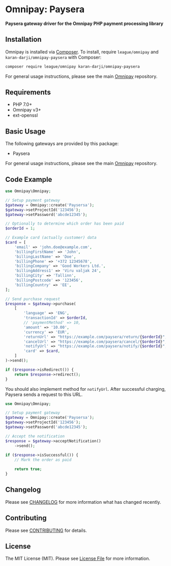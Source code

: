 # Omnipay: Paysera

**Paysera gateway driver for the Omnipay PHP payment processing library**

## Installation

Omnipay is installed via [Composer](http://getcomposer.org/). To install, require `league/omnipay` and `karan-darji/omnipay-paysera` with Composer:

```bash
composer require league/omnipay karan-darji/omnipay-paysera
```

For general usage instructions, please see the main [Omnipay](https://github.com/thephpleague/omnipay) repository.

## Requirements

* PHP 7.0+
* Omnipay v3+
* ext-openssl

## Basic Usage

The following gateways are provided by this package:

* Paysera

For general usage instructions, please see the main [Omnipay](https://github.com/thephpleague/omnipay) repository.

## Code Example

```php
use Omnipay\Omnipay;

// Setup payment gateway
$gateway = Omnipay::create('Paysersa');
$gateway->setProjectId('123456');
$gateway->setPassword('abcde12345');

// Optionally to determine which order has been paid
$orderId = 1;

// Example card (actually customer) data
$card = [
    'email' => 'john.doe@example.com',
    'billingFirstName' => 'John',
    'billingLastName' => 'Doe',
    'billingPhone' => '+372 12345678',
    'billingCompany' => 'Good Workers Ltd.',
    'billingAddress1' => 'Viru valjak 24',
    'billingCity' => 'Tallinn',
    'billingPostcode' => '123456',
    'billingCountry' => 'EE',
];

// Send purchase request
$response = $gateway->purchase(
    [
        'language' => 'ENG',
        'transactionId' => $orderId,
        // 'paymentMethod' => 10,
        'amount' => '10.00',
        'currency' => 'EUR',
        'returnUrl' => "https://example.com/paysera/return/{$orderId}",
        'cancelUrl' => "https://example.com/paysera/cancel/{$orderId}",
        'notifyUrl' => "https://example.com/paysera/notify/{$orderId}",
        'card' => $card,
    ]
)->send();

if ($response->isRedirect()) {
    return $response->redirect();
}
```

You should also implement method for `notifyUrl`. After successful charging, Paysera sends a request to this URL. 

```php
use Omnipay\Omnipay;

// Setup payment gateway
$gateway = Omnipay::create('Paysersa');
$gateway->setProjectId('123456');
$gateway->setPassword('abcde12345');

// Accept the notification
$response = $gateway->acceptNotification()
    ->send();
    
if ($response->isSuccessful()) {
    // Mark the order as paid

    return true;
}
```

## Changelog

Please see [CHANGELOG](CHANGELOG.md) for more information what has changed recently.

## Contributing

Please see [CONTRIBUTING](CONTRIBUTING.md) for details.

## License

The MIT License (MIT). Please see [License File](LICENSE.md) for more information.

